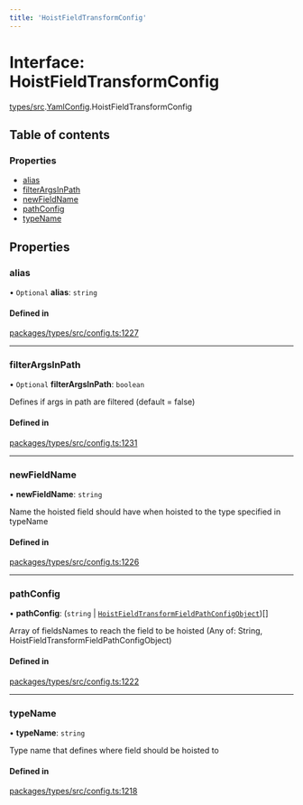 ```yaml
---
title: 'HoistFieldTransformConfig'
---
```


# Interface: HoistFieldTransformConfig

[types/src](../modules/types_src).[YamlConfig](../modules/types_src.YamlConfig).HoistFieldTransformConfig

## Table of contents

### Properties

- [alias](types_src.YamlConfig.HoistFieldTransformConfig#alias)
- [filterArgsInPath](types_src.YamlConfig.HoistFieldTransformConfig#filterargsinpath)
- [newFieldName](types_src.YamlConfig.HoistFieldTransformConfig#newfieldname)
- [pathConfig](types_src.YamlConfig.HoistFieldTransformConfig#pathconfig)
- [typeName](types_src.YamlConfig.HoistFieldTransformConfig#typename)

## Properties

### alias

• `Optional` **alias**: `string`

#### Defined in

[packages/types/src/config.ts:1227](https://github.com/Urigo/graphql-mesh/blob/master/packages/types/src/config.ts#L1227)

___

### filterArgsInPath

• `Optional` **filterArgsInPath**: `boolean`

Defines if args in path are filtered (default = false)

#### Defined in

[packages/types/src/config.ts:1231](https://github.com/Urigo/graphql-mesh/blob/master/packages/types/src/config.ts#L1231)

___

### newFieldName

• **newFieldName**: `string`

Name the hoisted field should have when hoisted to the type specified in typeName

#### Defined in

[packages/types/src/config.ts:1226](https://github.com/Urigo/graphql-mesh/blob/master/packages/types/src/config.ts#L1226)

___

### pathConfig

• **pathConfig**: (`string` | [`HoistFieldTransformFieldPathConfigObject`](types_src.YamlConfig.HoistFieldTransformFieldPathConfigObject))[]

Array of fieldsNames to reach the field to be hoisted (Any of: String, HoistFieldTransformFieldPathConfigObject)

#### Defined in

[packages/types/src/config.ts:1222](https://github.com/Urigo/graphql-mesh/blob/master/packages/types/src/config.ts#L1222)

___

### typeName

• **typeName**: `string`

Type name that defines where field should be hoisted to

#### Defined in

[packages/types/src/config.ts:1218](https://github.com/Urigo/graphql-mesh/blob/master/packages/types/src/config.ts#L1218)
